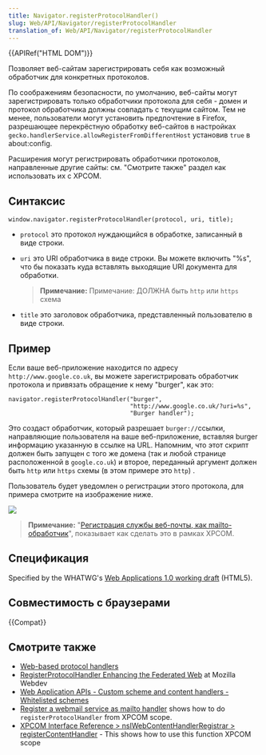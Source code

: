 ```yaml
---
title: Navigator.registerProtocolHandler()
slug: Web/API/Navigator/registerProtocolHandler
translation_of: Web/API/Navigator/registerProtocolHandler
---
```


{{APIRef("HTML DOM")}}

Позволяет веб-сайтам зарегистрировать себя как возможный обработчик для конкретных протоколов.

По соображениям безопасности, по умолчанию, веб-сайты могут зарегистрировать только обработчики протокола для себя - домен и протокол обработчика должны совпадать с текущим сайтом. Тем не менее, пользователи могут установить предпочтение в Firefox, разрешающее перекрёстную обработку веб-сайтов в настройках `gecko.handlerService.allowRegisterFromDifferentHost` установив `true` в about:config.

Расширения могут регистрировать обработчики протоколов, направленные другие сайты: см. "Смотрите также" раздел как использовать их с XPCOM.

## Синтаксис

```
window.navigator.registerProtocolHandler(protocol, uri, title);
```

- `protocol` это протокол нуждающийся в обработке, записанный в виде строки.
- `uri` это URI обработчика в виде строки. Вы можете включить "%s", что бы показать куда вставлять выходящие URI документа для обработки.

  > **Примечание:** Примечание: ДОЛЖНА быть `http` или `https` схема

- `title` это заголовок обработчика, представленный пользователю в виде строки.

## Пример

Если ваше веб-приложение находится по адресу `http://www.google.co.uk`, вы можете зарегистрировать обработчик протокола и привязать обращение к нему "burger", как это:

```
navigator.registerProtocolHandler("burger",
                                  "http://www.google.co.uk/?uri=%s",
                                  "Burger handler");
```

Это создаст обработчик, который разрешает `burger://`ссылки, направляющие пользователя на ваше веб-приложение, вставляя burger информацию указанную в ссылке на URL. Напомним, что этот скрипт должен быть запущен с того же домена (так и любой странице расположенной в `google.co.uk`) и второе, переданный аргумент должен быть `http` или `https` схемы (в этом примере это `http`) .

Пользователь будет уведомлен о регистрации этого протокола, для примера смотрите на изображение ниже.

![](https://mdn.mozillademos.org/files/9683/protocolregister.png)

> **Примечание:** "[Регистрация службы веб-почты, как mailto-обработчик](/ru/docs/Mozilla/Tech/XPCOM/Reference/Interface/nsIWebContentHandlerRegistrar#Getting_most_recent_window)", показывает как сделать это в рамках XPCOM.

## Спецификация

Specified by the WHATWG's [Web Applications 1.0 working draft](http://whatwg.org/specs/web-apps/current-work/#custom-handlers) (HTML5).

## Совместимость с браузерами

{{Compat}}

## Смотрите также

- [Web-based protocol handlers](/en/Web-based_protocol_handlers)
- [RegisterProtocolHandler Enhancing the Federated Web](http://blog.mozilla.com/webdev/2010/07/26/registerprotocolhandler-enhancing-the-federated-web/) at Mozilla Webdev
- [Web Application APIs - Custom scheme and content handlers - Whitelisted schemes](http://www.whatwg.org/specs/web-apps/current-work/multipage/timers.html#whitelisted-scheme)
- [Register a webmail service as mailto handler](/ru/docs/Mozilla/Tech/XPCOM/Reference/Interface/nsIWebContentHandlerRegistrar#Getting_most_recent_window) shows how to do `registerProtocolHandler` from XPCOM scope.
- [XPCOM Interface Reference > nsIWebContentHandlerRegistrar > registerContentHandler](/ru/docs/Mozilla/Tech/XPCOM/Reference/Interface/nsIWebContentHandlerRegistrar#registerProtocolHandler) - This shows how to use this function XPCOM scope
